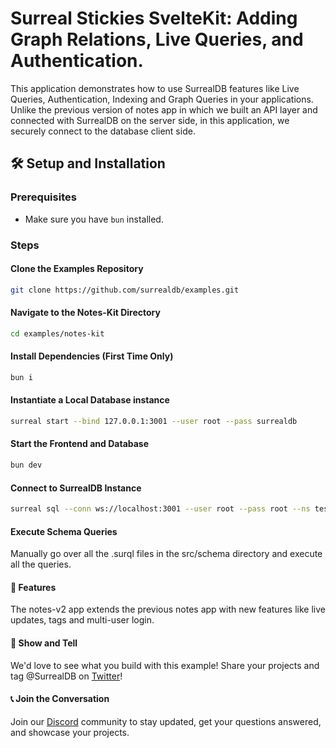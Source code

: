 # Surreal Stickies SvelteKit: Adding Graph Relations, Live Queries, and Authentication.

This application demonstrates how to use SurrealDB features like Live Queries, Authentication, Indexing and Graph Queries in your applications. Unlike the previous version of notes app in which we built an API layer and connected with SurrealDB on the server side, in this application, we securely connect to the database client side.

## 🛠 Setup and Installation

### Prerequisites

- Make sure you have `bun` installed.

### Steps

#### Clone the Examples Repository

```bash
git clone https://github.com/surrealdb/examples.git
```

#### Navigate to the Notes-Kit Directory

```bash
cd examples/notes-kit
```
#### Install Dependencies (First Time Only)

```bash
bun i
```

#### Instantiate a Local Database instance

```bash
surreal start --bind 127.0.0.1:3001 --user root --pass surrealdb
```

#### Start the Frontend and Database

```bash
bun dev

```
#### Connect to SurrealDB Instance

```bash
surreal sql --conn ws://localhost:3001 --user root --pass root --ns test --db test --pretty
```

#### Execute Schema Queries
Manually go over all the .surql files in the src/schema directory and execute all the queries.

#### 🌟 Features
The notes-v2 app extends the previous notes app with new features like live updates, tags and multi-user login. 

#### 📣 Show and Tell
We'd love to see what you build with this example! Share your projects and tag @SurrealDB on [Twitter](https://twitter.com/SurrealDB)!

#### 📞 Join the Conversation
Join our [Discord](https://discord.gg/surrealdb) community to stay updated, get your questions answered, and showcase your projects.
